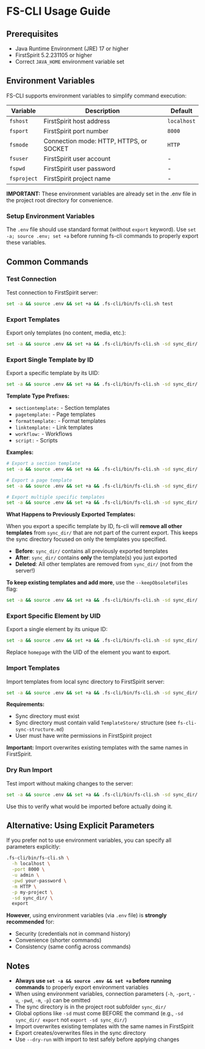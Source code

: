 # FS-CLI Usage Guide

## Prerequisites

- Java Runtime Environment (JRE) 17 or higher
- FirstSpirit 5.2.231105 or higher
- Correct `JAVA_HOME` environment variable set

## Environment Variables

FS-CLI supports environment variables to simplify command execution:

| Variable    | Description                                    | Default     |
|-------------|------------------------------------------------|-------------|
| `fshost`    | FirstSpirit host address                       | `localhost` |
| `fsport`    | FirstSpirit port number                        | `8000`      |
| `fsmode`    | Connection mode: HTTP, HTTPS, or SOCKET        | `HTTP`      |
| `fsuser`    | FirstSpirit user account                       | -           |
| `fspwd`     | FirstSpirit user password                      | -           |
| `fsproject` | FirstSpirit project name                       | -           |

**IMPORTANT:** These environment variables are already set in the .env file in the project root directory for convenience.

### Setup Environment Variables

The `.env` file should use standard format (without `export` keyword). Use `set -a; source .env; set +a` before running fs-cli commands to properly export these variables.


## Common Commands

### Test Connection
Test connection to FirstSpirit server:

```bash
set -a && source .env && set +a && .fs-cli/bin/fs-cli.sh test
```

### Export Templates

Export only templates (no content, media, etc.):

```bash
set -a && source .env && set +a && .fs-cli/bin/fs-cli.sh -sd sync_dir/ export -- templatestore
```

### Export Single Template by ID

Export a specific template by its UID:

```bash
set -a && source .env && set +a && .fs-cli/bin/fs-cli.sh -sd sync_dir/ export -- sectiontemplate:st_text_image_module
```

**Template Type Prefixes:**
- `sectiontemplate:` - Section templates
- `pagetemplate:` - Page templates
- `formattemplate:` - Format templates
- `linktemplate:` - Link templates
- `workflow:` - Workflows
- `script:` - Scripts

**Examples:**
```bash
# Export a section template
set -a && source .env && set +a && .fs-cli/bin/fs-cli.sh -sd sync_dir/ export -- sectiontemplate:st_text_image_module

# Export a page template
set -a && source .env && set +a && .fs-cli/bin/fs-cli.sh -sd sync_dir/ export -- pagetemplate:pt_standard_page

# Export multiple specific templates
set -a && source .env && set +a && .fs-cli/bin/fs-cli.sh -sd sync_dir/ export -- sectiontemplate:st_text_image_module pagetemplate:pt_standard_page
```

**What Happens to Previously Exported Templates:**

When you export a specific template by ID, fs-cli will **remove all other templates** from `sync_dir/` that are not part of the current export. This keeps the sync directory focused on only the templates you specified.

- **Before**: `sync_dir/` contains all previously exported templates
- **After**: `sync_dir/` contains **only** the template(s) you just exported
- **Deleted**: All other templates are removed from `sync_dir/` (not from the server!)

**To keep existing templates and add more**, use the `--keepObsoleteFiles` flag:

```bash
set -a && source .env && set +a && .fs-cli/bin/fs-cli.sh -sd sync_dir/ export --keepObsoleteFiles -- sectiontemplate:st_text_image_module
```

### Export Specific Element by UID

Export a single element by its unique ID:

```bash
set -a && source .env && set +a && .fs-cli/bin/fs-cli.sh -sd sync_dir/ export -uid homepage
```

Replace `homepage` with the UID of the element you want to export.

### Import Templates

Import templates from local sync directory to FirstSpirit server:

```bash
set -a && source .env && set +a && .fs-cli/bin/fs-cli.sh -sd sync_dir/ import
```

**Requirements:**
- Sync directory must exist
- Sync directory must contain valid `TemplateStore/` structure (see `fs-cli-sync-structure.md`)
- User must have write permissions in FirstSpirit project

**Important:** Import overwrites existing templates with the same names in FirstSpirit.

### Dry Run Import

Test import without making changes to the server:

```bash
set -a && source .env && set +a && .fs-cli/bin/fs-cli.sh -sd sync_dir/ import --dry-run
```

Use this to verify what would be imported before actually doing it.

## Alternative: Using Explicit Parameters

If you prefer not to use environment variables, you can specify all parameters explicitly:

```bash
.fs-cli/bin/fs-cli.sh \
  -h localhost \
  -port 8000 \
  -u admin \
  -pwd your-password \
  -m HTTP \
  -p my-project \
  -sd sync_dir/ \
  export
```

**However**, using environment variables (via `.env` file) is **strongly recommended** for:
- Security (credentials not in command history)
- Convenience (shorter commands)
- Consistency (same config across commands)

## Notes

- **Always use `set -a && source .env && set +a` before running commands** to properly export environment variables
- When using environment variables, connection parameters (`-h`, `-port`, `-u`, `-pwd`, `-m`, `-p`) can be omitted
- The sync directory is in the project root subfolder `sync_dir/`
- Global options like `-sd` must come BEFORE the command (e.g., `-sd sync_dir/ export` not `export -sd sync_dir/`)
- Import overwrites existing templates with the same names in FirstSpirit
- Export creates/overwrites files in the sync directory
- Use `--dry-run` with import to test safely before applying changes
